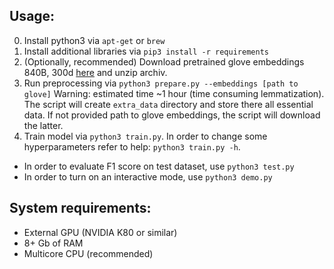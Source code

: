 Usage:
-
0. Install python3 via `apt-get` or `brew`
1. Install additional libraries via `pip3 install -r requirements`
2. (Optionally, recommended) Download pretrained glove embeddings 840B, 300d [here](https://nlp.stanford.edu/projects/glove/) and unzip archiv.
3. Run preprocessing via `python3 prepare.py --embeddings [path to glove]` Warning: estimated time ~1 hour (time consuming lemmatization). The script will create `extra_data` directory and store there all essential data. If not provided path to glove embeddings, the script will download the latter.
4. Train model via `python3 train.py`. In order to change some hyperparameters refer to help: `python3 train.py -h`.

- In order to evaluate F1 score on test dataset, use `python3 test.py`
- In order to turn on an interactive mode, use `python3 demo.py`

System requirements:
- 
- External GPU (NVIDIA K80 or similar)
- 8+ Gb of RAM
- Multicore CPU (recommended)
